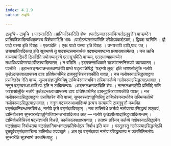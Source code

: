 ```yaml
---
index: 4.1.9
sutra: टाबृचि

---
```

_टाबृचि_ - टाबृचि । पादन्तादिति ।प्रातिपदिका॑दिति शेषः ।पादोऽन्यतरस्या॑मित्यतोऽनुवृत्तेन पाच्छब्देन प्रातिपदिकादित्यधिकृतस्य विशेषणादिति भावः ।पादोऽन्यतरस्या॑मिति ङीपोऽपवादोऽयम् । द्विपदा ऋगिति । द्वौ पादौ यस्या इति विग्रहः । एकपदेति । एकः पाटो यस्या इति विग्रहः । उभयत्रापि टापि,पादः पत् ।ङ्याप्प्रातिपदिकात् इति सूत्रभाष्ये तु पादशब्दसमानार्थकं पदशब्दमवष्टभ्य प्रत्याख्यातमेतत् । नच ऋचि वाच्यायां द्विपदी द्विपादिति प्रयोगव्यावृत्त्ये एतत्सूत्रमिति वाच्यम्, एतद्भाष्यप्रामाण्येन तथाविधप्रयोगस्याऽपीष्टत्वादित्यसम् । न षडिति । इदमजन्ताधिकारे ऋकारान्तनिरूपणे व्याख्यातम् । पञ्चेति । इहान्तरङ्गत्वान्नन्तलक्षणङीपि प्राप्ते षट्त्वान्निषिद्धे 'षड्भ्यो लुक्' इति जश्शसोर्लुकि नलोपे कृतेऽदन्तत्वात्प्राप्तस्य टापः प्रतिषेधार्थमिह टाबनुवृत्तिरावश्यकीति यावत् । नच नलोपस्याऽसिद्धत्वाट्टापः प्रसक्तिरेव नेति वाच्यं, सुप्स्वसंज्ञातुग्विधिषु टाब्विधेरनन्तर्भावेन तस्मिन्कर्तव्ये नलोपस्याऽसिद्धत्वाऽभावात् । ननुन षट्स्वरुआआदिभ्यः॑ इति न टाबित्यन्वयः ।अदन्तलक्षणष्टा॑बिति शेषः । नान्तलक्षणङीपि प्रतिषिद्दे सति जश्शसोर्लुकि नलोपे कृतेऽदन्तत्वात्प्राप्तस्य टापः प्रतिषेधार्थमिह टाबनुवृत्तिरावश्यकीति यावत् । नच नलोपस्याऽसिद्धत्वाट्टापः प्रसक्तिरेव नेति वाच्यं, सुप्स्वस्संज्ञातुग्विधिषु टाब्विधेरनन्तर्भावेन तस्मिन्कर्तव्ये नलोपस्याऽसिद्धत्वाऽभावात् । ननुन षट्स्वरुआआदिभ्यः॑ इत्यत्र सत्यामपि टाबनुवृत्तौ कथमिह षट्संज्ञानिबन्धस्तन्निषेधः, नलोपे कृते षट्संज्ञाविरहात् । नच टाब्निषेधे कर्तव्ये नलोपस्याऽसिद्धत्वं शङ्क्यं, टाब्निषेधस्य सुप्स्वरसंज्ञातुग्विधिष्वनन्तर्भावादित्यत आह — नलोपे कृतेऽपीत्याद्यसिद्धत्वादित्यन्तम् । टाब्निषेधविधिरयं षट्संज्ञामपि विधत्ते, कार्यकालपक्षाश्रयणात् । ततश्च तस्मिन् कर्तव्ये नवोपस्याऽसिद्धत्वेन षट्संज्ञाया निर्बाधतया षट्संज्ञानिबन्धनष्टाप्प्रतिषेधोऽत्र निर्बाध इति बावः । वस्तुतस्तु नलोपस्याऽसिद्धत्वेऽपि बूतपूर्वषट्संज्ञामाश्रित्य टाब्निषेध उपपद्यते । अत एव षट्संज्ञायां नलोपाऽसिद्धत्वस्य न फलमितिनलोपः सुप्स्वरे॑ति सूत्रभाष्ये उक्तमित्याहुः ।